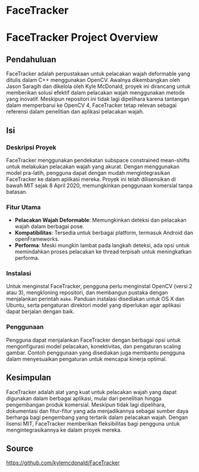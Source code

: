 # FaceTracker
# FaceTracker Project Overview

## Pendahuluan

FaceTracker adalah perpustakaan untuk pelacakan wajah deformable yang ditulis dalam C++ menggunakan OpenCV. Awalnya dikembangkan oleh Jason Saragih dan dikelola oleh Kyle McDonald, proyek ini dirancang untuk memberikan solusi efektif dalam pelacakan wajah menggunakan metode yang inovatif. Meskipun repositori ini tidak lagi dipelihara karena tantangan dalam memperbarui ke OpenCV 4, FaceTracker tetap relevan sebagai referensi dalam penelitian dan aplikasi pelacakan wajah.

## Isi

### Deskripsi Proyek

FaceTracker menggunakan pendekatan subspace constrained mean-shifts untuk melakukan pelacakan wajah yang akurat. Dengan menggunakan model pra-latih, pengguna dapat dengan mudah mengintegrasikan FaceTracker ke dalam aplikasi mereka. Proyek ini telah dilisensikan di bawah MIT sejak 8 April 2020, memungkinkan penggunaan komersial tanpa batasan.

### Fitur Utama

- **Pelacakan Wajah Deformable**: Memungkinkan deteksi dan pelacakan wajah dalam berbagai pose.
- **Kompatibilitas**: Tersedia untuk berbagai platform, termasuk Android dan openFrameworks.
- **Performa**: Meski mungkin lambat pada langkah deteksi, ada opsi untuk memindahkan proses pelacakan ke thread terpisah untuk meningkatkan performa.

### Instalasi

Untuk menginstal FaceTracker, pengguna perlu menginstal OpenCV (versi 2 atau 3), mengkloning repositori, dan membangun pustaka dengan menjalankan perintah `make`. Panduan instalasi disediakan untuk OS X dan Ubuntu, serta pengaturan direktori model yang diperlukan agar aplikasi dapat berjalan dengan baik.

### Penggunaan

Pengguna dapat menjalankan FaceTracker dengan berbagai opsi untuk mengonfigurasi model pelacakan, konektivitas, dan pengaturan scaling gambar. Contoh penggunaan yang disediakan juga membantu pengguna dalam menyesuaikan pengaturan untuk mencapai kinerja optimal.

## Kesimpulan

FaceTracker adalah alat yang kuat untuk pelacakan wajah yang dapat digunakan dalam berbagai aplikasi, mulai dari penelitian hingga pengembangan produk komersial. Meskipun tidak lagi dipelihara, dokumentasi dan fitur-fitur yang ada menjadikannya sebagai sumber daya berharga bagi pengembang yang tertarik dalam pelacakan wajah. Dengan lisensi MIT, FaceTracker memberikan fleksibilitas bagi pengguna untuk mengintegrasikannya ke dalam proyek mereka.

## Source
https://github.com/kylemcdonald/FaceTracker
